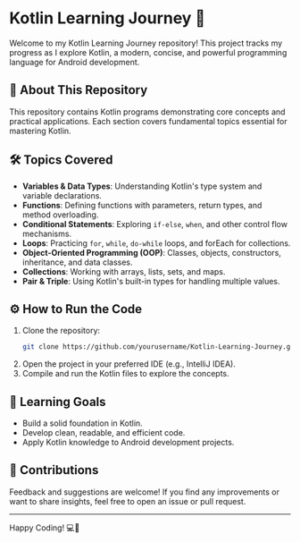 # Kotlin Learning Journey 🚀

Welcome to my Kotlin Learning Journey repository! This project tracks my progress as I explore Kotlin, a modern, concise, and powerful programming language for Android development.

## 📖 About This Repository
This repository contains Kotlin programs demonstrating core concepts and practical applications. Each section covers fundamental topics essential for mastering Kotlin.

## 🛠️ Topics Covered
- **Variables & Data Types**: Understanding Kotlin's type system and variable declarations.
- **Functions**: Defining functions with parameters, return types, and method overloading.
- **Conditional Statements**: Exploring `if-else`, `when`, and other control flow mechanisms.
- **Loops**: Practicing `for`, `while`, `do-while` loops, and forEach for collections.
- **Object-Oriented Programming (OOP)**: Classes, objects, constructors, inheritance, and data classes.
- **Collections**: Working with arrays, lists, sets, and maps.
- **Pair & Triple**: Using Kotlin's built-in types for handling multiple values.

## ⚙️ How to Run the Code
1. Clone the repository:  
   ```bash
   git clone https://github.com/yourusername/Kotlin-Learning-Journey.git
   ```
2. Open the project in your preferred IDE (e.g., IntelliJ IDEA).
3. Compile and run the Kotlin files to explore the concepts.

## 🎯 Learning Goals
- Build a solid foundation in Kotlin.
- Develop clean, readable, and efficient code.
- Apply Kotlin knowledge to Android development projects.

## 🤝 Contributions
Feedback and suggestions are welcome! If you find any improvements or want to share insights, feel free to open an issue or pull request.

---
Happy Coding! 💻🚀
